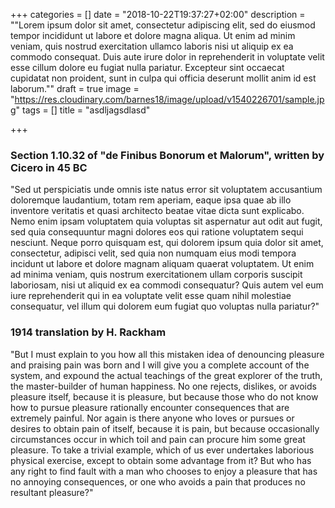 +++
categories = []
date = "2018-10-22T19:37:27+02:00"
description = "\"Lorem ipsum dolor sit amet, consectetur adipiscing elit, sed do eiusmod tempor incididunt ut labore et dolore magna aliqua. Ut enim ad minim veniam, quis nostrud exercitation ullamco laboris nisi ut aliquip ex ea commodo consequat. Duis aute irure dolor in reprehenderit in voluptate velit esse cillum dolore eu fugiat nulla pariatur. Excepteur sint occaecat cupidatat non proident, sunt in culpa qui officia deserunt mollit anim id est laborum.\""
draft = true
image = "https://res.cloudinary.com/barnes18/image/upload/v1540226701/sample.jpg"
tags = []
title = "asdljagsdlasd"

+++
### Section 1.10.32 of "de Finibus Bonorum et Malorum", written by Cicero in 45 BC

"Sed  ut perspiciatis unde omnis iste natus error sit voluptatem accusantium  doloremque laudantium, totam rem aperiam, eaque ipsa quae ab illo  inventore veritatis et quasi architecto beatae vitae dicta sunt  explicabo. Nemo enim ipsam voluptatem quia voluptas sit aspernatur aut  odit aut fugit, sed quia consequuntur magni dolores eos qui ratione  voluptatem sequi nesciunt. Neque porro quisquam est, qui dolorem ipsum  quia dolor sit amet, consectetur, adipisci velit, sed quia non numquam  eius modi tempora incidunt ut labore et dolore magnam aliquam quaerat  voluptatem. Ut enim ad minima veniam, quis nostrum exercitationem ullam  corporis suscipit laboriosam, nisi ut aliquid ex ea commodi consequatur?  Quis autem vel eum iure reprehenderit qui in ea voluptate velit esse  quam nihil molestiae consequatur, vel illum qui dolorem eum fugiat quo  voluptas nulla pariatur?"

### 1914 translation by H. Rackham

"But I must explain to you how all this mistaken idea of denouncing  pleasure and praising pain was born and I will give you a complete  account of the system, and expound the actual teachings of the great  explorer of the truth, the master-builder of human happiness. No one  rejects, dislikes, or avoids pleasure itself, because it is pleasure,  but because those who do not know how to pursue pleasure rationally  encounter consequences that are extremely painful. Nor again is there  anyone who loves or pursues or desires to obtain pain of itself, because  it is pain, but because occasionally circumstances occur in which toil  and pain can procure him some great pleasure. To take a trivial example,  which of us ever undertakes laborious physical exercise, except to  obtain some advantage from it? But who has any right to find fault with a  man who chooses to enjoy a pleasure that has no annoying consequences,  or one who avoids a pain that produces no resultant pleasure?"